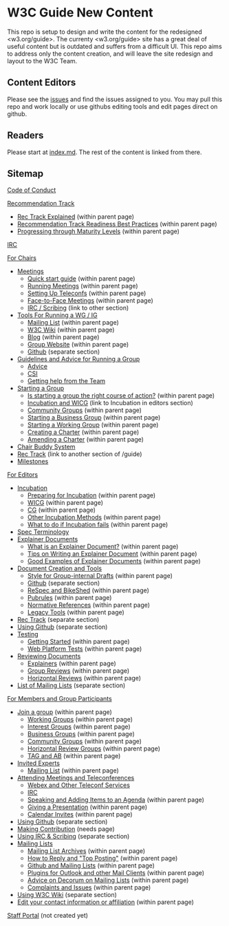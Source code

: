 # W3C Guide New Content
This repo is setup to design and write the content for the redesigned <w3.org/guide>. The currenty <w3.org/guide> site has a great deal of useful content but is outdated and suffers from a difficult UI. This repo aims to address only the content creation, and will leave the site redesign and layout to the W3C Team.

## Content Editors
Please see the [issues](https://github.com/nrooney/w3c_guide_new/issues) and find the issues assigned to you. You may pull this repo and work locally or use githubs editing tools and edit pages direct on github.

## Readers
Please start at [index.md](index.md). The rest of the content is linked from there.

## Sitemap
[Code of Conduct](code_of_conduct.md)

[Recommendation Track](rectrack/index.md)
* [Rec Track Explained](rectrack/index.md#) (within parent page)
* [Recommendation Track Readiness Best Practices](rectrack/index.md#) (within parent page)
* [Progressing through Maturity Levels](rectrack/index.md#) (within parent page)

[IRC](irc_meetings.md)

[For Chairs](chairs/index.md)
* [Meetings](chairs/meetings.md)
  * [Quick start guide](chairs/meetings.md#) (within parent page)
  * [Running Meetings](chairs/meetings.md#) (within parent page)
  * [Setting Up Teleconfs](chairs/meetings.md#) (within parent page)
  * [Face-to-Face Meetings](chairs/meetings.md#) (within parent page)
  * [IRC / Scribing](irc_meetings.md) (link to other section)
* [Tools For Running a WG / IG](chairs/tools.md)
  * [Mailing List](chairs/tools.md#) (within parent page)
  * [W3C Wiki](chairs/tools.md#) (within parent page)
  * [Blog](chairs/tools.md#) (within parent page)
  * [Group Website](chairs/tools.md#) (within parent page)
  * [Github](github/index.md) (separate section)
* [Guidelines and Advice for Running a Group](chairs/advice.md)
  * [Advice](chairs/advice.md#advice)
  * [CSI](chairs/advice.md#csi)
  * [Getting help from the Team](chairs/advice.md#getting-help-from-the-team)
* [Starting a Group](chairs/starting_a_group.md)
  * [Is starting a group the right course of action?](chairs/starting_a_group.md) (within parent page)
  * [Incubation and WICG](editors/incubation.md) (link to Incubation in editors section)
  * [Community Groups](chairs/starting_a_group.md#) (within parent page)
  * [Starting a Business Group](chairs/starting_a_group.md#) (within parent page)
  * [Starting a Working Group](chairs/starting_a_group.md#) (within parent page)
  * [Creating a Charter](chairs/starting_a_group.md#) (within parent page)
  * [Amending a Charter](chairs/starting_a_group.md#) (within parent page)
* [Chair Buddy System](chairs/buddysystem.md)
* [Rec Track](rectrack/index.md) (link to another section of /guide)
* [Milestones](chairs/milestones.md)

[For Editors](editors/index.md)
* [Incubation](editors/incubation.md)
  * [Preparing for Incubation](editors/incubation.md#) (within parent page)
  * [WICG](editors/incubation.md#) (within parent page)
  * [CG](editors/incubation.md#) (within parent page)
  * [Other Incubation Methods](editors/incubation.md#) (within parent page)
  * [What to do if Incubation fails](editors/incubation.md#) (within parent page)
* [Spec Terminology](editors/terminology.md)
* [Explainer Documents](editors/explainer.md)
  * [What is an Explainer Document?](editors/explainer.md#) (within parent page)
  * [Tips on Writing an Explainer Document](editors/explainer.md#) (within parent page)
  * [Good Examples of Explainer Documents](editors/explainer.md#) (within parent page)
* [Document Creation and Tools](editors/tools.md)
  * [Style for Group-internal Drafts](#editors/tools.md) (within parent page)
  * [Github](github/index.md) (separate section)
  * [ReSpec and BikeShed](#editors/tools.md) (within parent page)
  * [Pubrules](#editors/tools.md) (within parent page)
  * [Normative References](#editors/tools.md) (within parent page)
  * [Legacy Tools](#editors/tools.md) (within parent page)
* [Rec Track](rectrack/index.md) (separate section)
* [Using Github](github/index.md) (separate section)
* [Testing](editors/testing.md)
  * [Getting Started](editors/testing.md#) (within parent page)
  * [Web Platform Tests](editors/testing.md#) (within parent page)
* [Reviewing Documents](editors/reviewing.md)
  * [Explainers](editors/reviewing.md#) (within parent page)
  * [Group Reviews](editors/reviewing.md#) (within parent page)
  * [Horizontal Reviews](editors/reviewing.md#) (within parent page)
* [List of Mailing Lists](#) (separate section)

[For Members and Group Participants](participants/index.md)
* [Join a group](participants/index.md#) (within parent page)
  * [Working Groups](participants/index.md#) (within parent page)
  * [Interest Groups](participants/index.md#) (within parent page)
  * [Business Groups](participants/index.md#) (within parent page)
  * [Community Groups](participants/index.md#) (within parent page)
  * [Horizontal Review Groups](participants/index.md#) (within parent page)
  * [TAG and AB](participants/index.md#) (within parent page)
* [Invited Experts](participants/invited_experts.md)
  * [Mailing List](participants/invited_experts.md#) (within parent page)
* [Attending Meetings and Teleconferences](participants/teleconfs/index.md)
  * [Webex and Other Teleconf Services](participants/teleconfs/webex.md)
  * [IRC](irc_meetings.md)
  * [Speaking and Adding Items to an Agenda](participants/teleconfs/index.md#) (within parent page)
  * [Giving a Presentation](participants/teleconfs/index.md#) (within parent page)
  * [Calendar Invites](participants/teleconfs/index.md#calendar-invites) (within parent page)
* [Using Github](github/index.md) (separate section)
* [Making Contribution](#) (needs page)
* [Using IRC & Scribing](irc_meetings.md) (separate section)
* [Mailing Lists](participants/mailing_lists.md)
  * [Mailing List Archives](participants/mailing_lists.md#) (within parent page)
  * [How to Reply and "Top Posting"](participants/mailing_lists.md#) (within parent page)
  * [Github and Mailing Lists](participants/mailing_lists.md#) (within parent page)
  * [Plugins for Outlook and other Mail Clients](participants/mailing_lists.md#) (within parent page)
  * [Advice on Decorum on Mailing Lists](participants/mailing_lists.md#) (within parent page)
  * [Complaints and Issues](participants/mailing_lists.md#) (within parent page)
* [Using W3C Wiki](#) (separate section)
* [Edit your contact information or affiliation](participants/index.md#) (within parent page)

[Staff Portal](#) (not created yet)

